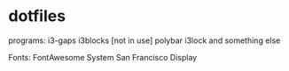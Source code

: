 # dotfiles
programs:
i3-gaps
i3blocks [not in use]
polybar
i3lock
and something else

Fonts:
FontAwesome
System San Francisco Display
